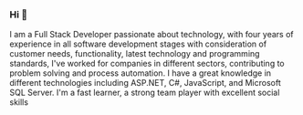 ### Hi 👋

<!--
**alan1204/alan1204** is a ✨ _special_ ✨ repository because its `README.md` (this file) appears on your GitHub profile.

Here are some ideas to get you started:

- 🔭 I’m currently working on ...
- 🌱 I’m currently learning ...
- 👯 I’m looking to collaborate on ...
- 🤔 I’m looking for help with ...
- 💬 Ask me about ...
- 📫 How to reach me: ...
- 😄 Pronouns: ...
- ⚡ Fun fact: ...
-->

I am a Full Stack Developer passionate about technology, with four years of
experience in all software development stages with consideration of customer
needs, functionality, latest technology and programming standards, I've
worked for companies in different sectors, contributing to problem solving and
process automation. I have a great knowledge in different technologies
including ASP.NET, C#, JavaScript, and Microsoft SQL Server. I'm a fast
learner, a strong team player with excellent social skills
